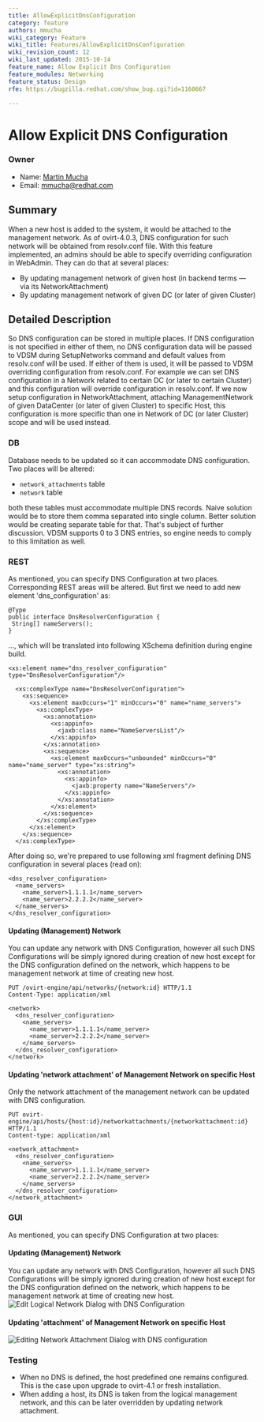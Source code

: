 ```yaml
---
title: AllowExplicitDnsConfiguration
category: feature
authors: mmucha
wiki_category: Feature
wiki_title: Features/AllowExplicitDnsConfiguration
wiki_revision_count: 12
wiki_last_updated: 2015-10-14
feature_name: Allow Explicit Dns Configuration
feature_modules: Networking
feature_status: Design
rfe: https://bugzilla.redhat.com/show_bug.cgi?id=1160667

---
```


# Allow Explicit DNS Configuration

### Owner

*   Name: [ Martin Mucha](User:mmucha)
*   Email: mmucha@redhat.com

## Summary
When a new host is added to the system, it would be attached to the 
management network. As of ovirt-4.0.3, DNS configuration for such network
will be obtained from resolv.conf file. With this feature implemented,
an admins should be able to specify overriding configuration in
WebAdmin. They can do that at several places:

* By updating management network of given host (in backend terms — via
its NetworkAttachment)
* By updating management network of given DC (or later of given Cluster) 

## Detailed Description

So DNS configuration can be stored in multiple places. If DNS
configuration is not specified in either of them, no DNS configuration
data will be passed to VDSM during SetupNetworks command and default
values from resolv.conf will be used. If either of them is used, it
will be passed to VDSM overriding configuration from resolv.conf. For
example we can set DNS configuration in a Network related to certain DC
(or later to certain Cluster) and this configuration will override
configuration in resolv.conf. If we now setup configuration in
NetworkAttachment, attaching ManagementNetwork of given DataCenter (or
later of given Cluster) to specific Host, this configuration is more
specific than one in Network of DC (or later Cluster) scope and will
be used instead.  

### DB
Database needs to be updated so it can accommodate DNS configuration.
Two places will be altered:

* `network_attachments` table
* `network` table

both these tables must accommodate multiple DNS records. Naive
solution would be to store them comma separated into single column.
Better solution would be creating separate table for that. That's
subject of further discussion. VDSM supports 0 to 3 DNS entries, so
engine needs to comply to this limitation as well.

### REST

As mentioned, you can specify DNS Configuration at two places.
Corresponding REST areas will be altered. But first we need to add new
element 'dns_configuration' as:
 
```
@Type
public interface DnsResolverConfiguration {
 String[] nameServers();
}
```

…, which will be translated into following XSchema definition during
engine build.


```
<xs:element name="dns_resolver_configuration" type="DnsResolverConfiguration"/>

  <xs:complexType name="DnsResolverConfiguration">
    <xs:sequence>
      <xs:element maxOccurs="1" minOccurs="0" name="name_servers">
        <xs:complexType>
          <xs:annotation>
            <xs:appinfo>
              <jaxb:class name="NameServersList"/>
            </xs:appinfo>
          </xs:annotation>
          <xs:sequence>
            <xs:element maxOccurs="unbounded" minOccurs="0" name="name_server" type="xs:string">
              <xs:annotation>
                <xs:appinfo>
                  <jaxb:property name="NameServers"/>
                </xs:appinfo>
              </xs:annotation>
            </xs:element>
          </xs:sequence>
        </xs:complexType>
      </xs:element>
    </xs:sequence>
  </xs:complexType>
```

After doing so, we're prepared to use following xml fragment defining
DNS configuration in several places (read on):

```
<dns_resolver_configuration>
  <name_servers>
    <name_server>1.1.1.1</name_server>
    <name_server>2.2.2.2</name_server>
  </name_servers>
</dns_resolver_configuration>
```

#### Updating (Management) Network
You can update any network with DNS Configuration, however all such DNS
Configurations will be simply ignored during creation of new host except 
for the DNS configuration defined on the network, which happens to be 
management network at time of creating new host.

```
PUT /ovirt-engine/api/networks/{network:id} HTTP/1.1
Content-Type: application/xml

<network>
  <dns_resolver_configuration>
    <name_servers>
      <name_server>1.1.1.1</name_server>
      <name_server>2.2.2.2</name_server>
    </name_servers>
  </dns_resolver_configuration>
</network>
```

#### Updating 'network attachment' of Management Network on specific Host 
Only the network attachment of the management network can be updated
with DNS configuration.

```
PUT ovirt-engine/api/hosts/{host:id}/networkattachments/{networkattachment:id} HTTP/1.1
Content-type: application/xml

<network_attachment>
  <dns_resolver_configuration>
    <name_servers>
      <name_server>1.1.1.1</name_server>
      <name_server>2.2.2.2</name_server>
    </name_servers>
  </dns_resolver_configuration>
</network_attachment>

```

### GUI

As mentioned, you can specify DNS Configuration at two places:

#### Updating (Management) Network
You can update any network with DNS Configuration, however all such DNS
Configurations will be simply ignored during creation of new host except 
for the DNS configuration defined on the network, which happens to be 
management network at time of creating new host.
![Edit Logical Network Dialog with DNS Configuration](editLogicalNetworkDialogWithDnsConfiguration.png "Edit Logical Network Dialog with DNS Configuration")

#### Updating 'attachment' of Management Network on specific Host 
![Editing Network Attachment Dialog with DNS configuration](editNetworkAttachmentDialogWithDnsConfiguration.png "Editing Network Attachment Dialog with DNS configuration")

### Testing

* When no DNS is defined, the host predefined one remains configured.
This is the case upon upgrade to ovirt-4.1 or fresh installation.
* When adding a host, its DNS is taken from the logical management
network, and this can be later overridden by updating network 
attachment.
